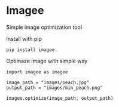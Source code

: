 # Imagee

Simple image optimization tool

Install with pip
```
pip install imagee
```

Optimaze image with simple way
```
import imagee as imagee

image_path = "images/peach.jpg"
output_path = "images/min_peach.png"

imagee.optimize(image_path, output_path)
```